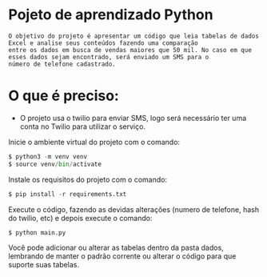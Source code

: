 # Pojeto de aprendizado Python

    O objetivo do projeto é apresentar um código que leia tabelas de dados Excel e analise seus conteúdos fazendo uma comparação
    entre os dados em busca de vendas maiores que 50 mil. No caso em que esses dados sejam encontrado, será enviado um SMS para o 
    número de telefone cadastrado. 

# O que é preciso:

* O projeto usa o twilio para enviar SMS, logo será necessário ter uma conta no Twilio para utilizar o serviço.
  
Inicie o ambiente virtual do projeto com o comando:

```python
$ python3 -m venv venv
$ source venv/bin/activate
```

Instale os requisitos do projeto com o comando:

```python
$ pip install -r requirements.txt
```

Execute o código, fazendo as devidas alterações (numero de telefone, hash do twilio, etc) e depois execute o comando:

```python
$ python main.py
```

Você pode adicionar ou alterar as tabelas dentro da pasta dados, lembrando de manter o padrão corrente ou alterar o código para que suporte suas tabelas.